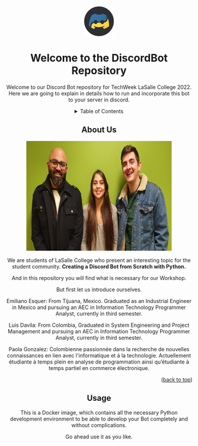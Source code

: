 <!-- PROJECT LOGO -->
<br />

<div align="center">
  <a href="https://github.com/github_username/repo_name">
    <img src="./img/discordPyLogo.png" alt="Logo" width="80" height="80">
  </a>


<h1 align="center">Welcome to the DiscordBot Repository</h1>

Welcome to our Discord Bot repository for TechWeek LaSalle College 2022.
Here we are going to explain in details how to run and incorporate this bot to your server in discord.

<details>
  <summary>Table of Contents</summary>
  <ol>
    <li>
      <a href="#about-the-project">About Us</a>
    </li>
    <li><a href="#usage">Usage</a></li>
  </ol>
</details>

## About Us

<a href="https://github.com/github_username/repo_name">
  <img src="./img/aboutUs.jpg" alt="Logo" width="392" height="296">
</a>

We are students of LaSalle College who present an interesting topic for the student community. **Creating a Discord Bot from Scratch with Python.**

And in this repository you will find what is necessary for our Workshop.

But first let us introduce ourselves.

Emiliano Esquer: From Tijuana, Mexico. Graduated as an Industrial Engineer in Mexico and pursuing an AEC in Information Technology Programmer Analyst, currently in third semester.

Luis Davila: From Colombia, Graduated in System Engineering and Project Management and pursuing an AEC in Information Technology Programmer Analyst, currently in third semester.

Paola Gonzalez: Colombienne passionnée dans la recherche de nouvelles connaissances en lien avec l'informatique et à la technologie. Actuellement étudiante à temps plein en analyse de programmation ainsi qu’étudiante à temps partiel en commerce électronique.

<p align="right">(<a href="#readme-top">back to top</a>)</p>

## Usage

This is a Docker image, which contains all the necessary Python development environment to be able to develop your Bot completely and without complications.

Go ahead use it as you like.
